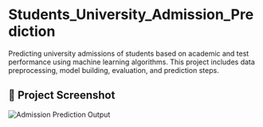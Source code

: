 # Students_University_Admission_Prediction
Predicting university admissions of students based on academic and test performance using machine learning algorithms. This project includes data preprocessing, model building, evaluation, and prediction steps.
## 📸 Project Screenshot

![Admission Prediction Output](images/Admission_prediction.png)



